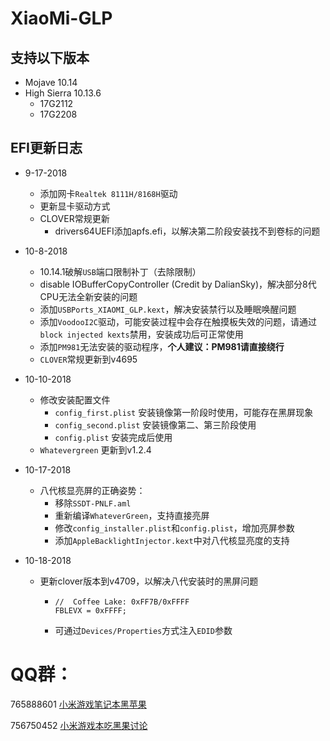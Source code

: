 # XiaoMi-GLP

## 支持以下版本

- Mojave 10.14
- High Sierra 10.13.6
  - 17G2112
  - 17G2208

## EFI更新日志

- 9-17-2018
  - 添加网卡`Realtek 8111H/8168H`驱动
  - 更新显卡驱动方式
  - CLOVER常规更新
    - drivers64UEFI添加apfs.efi，以解决第二阶段安装找不到卷标的问题

- 10-8-2018 

  - 10.14.1破解`USB`端口限制补丁（去除限制）
  - disable IOBufferCopyController (Credit by DalianSky)，解决部分8代CPU无法全新安装的问题
  - 添加`USBPorts_XIAOMI_GLP.kext`，解决安装禁行以及睡眠唤醒问题
  - 添加`VoodooI2C`驱动，可能安装过程中会存在触摸板失效的问题，请通过`block injected kexts`禁用，安装成功后可正常使用
  - 添加`PM981`无法安装的驱动程序，**个人建议：PM981请直接绕行**
  - `CLOVER`常规更新到v4695

- 10-10-2018

  - 修改安装配置文件
    - `config_first.plist` 安装镜像第一阶段时使用，可能存在黑屏现象
    - `config_second.plist` 安装镜像第二、第三阶段使用
    - `config.plist` 安装完成后使用
  - `Whatevergreen` 更新到v1.2.4

- 10-17-2018

  - 八代核显亮屏的正确姿势：
    - 移除`SSDT-PNLF.aml`
    - 重新编译`WhateverGreen`，支持直接亮屏
    - 修改`config_installer.plist`和`config.plist`，增加亮屏参数
    - 添加`AppleBacklightInjector.kext`中对八代核显亮度的支持

- 10-18-2018

  - 更新clover版本到v4709，以解决八代安装时的黑屏问题

    - ```
      //  Coffee Lake: 0xFF7B/0xFFFF
      FBLEVX = 0xFFFF;
      ```

    - 可通过`Devices/Properties`方式注入`EDID`参数

  

# QQ群：

765888601 [小米游戏笔记本黑苹果](http://shang.qq.com/wpa/qunwpa?idkey=bef269b994e3738b66684b7c8821bd3390220552af9ab7d331f2f78487815f72) 

756750452 [小米游戏本吃黑果讨论](http://qm.qq.com/cgi-bin/qm/qr?k=6-mc7yVIzkdv-XTj9_HL8wKi5y74lgXE) 







